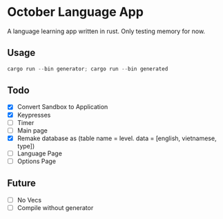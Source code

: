 # October Language App

A language learning app written in rust. Only testing memory for now.

## Usage

```powershell
cargo run --bin generator; cargo run --bin generated
```

## Todo

- [x] Convert Sandbox to Application
- [x] Keypresses
- [ ] Timer
- [ ] Main page
- [x] Remake database as (table name = level. data = [english, vietnamese, type])
- [ ] Language Page
- [ ] Options Page

## Future

- [ ] No Vecs
- [ ] Compile without generator
